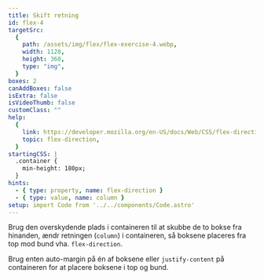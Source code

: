 ```yaml
---
title: Skift retning
id: flex-4
targetSrc:
  {
    path: /assets/img/flex/flex-exercise-4.webp,
    width: 1128,
    height: 360,
    type: "img",
  }
boxes: 2
canAddBoxes: false
isExtra: false
isVideoThumb: false
customClass: ""
help:
  {
    link: https://developer.mozilla.org/en-US/docs/Web/CSS/flex-direction,
    topic: flex-direction,
  }
startingCSS: |
  .container {
    min-height: 180px;
  }
hints:
  - { type: property, name: flex-direction }
  - { type: value, name: column }
setup: import Code from '../../components/Code.astro'
---
```


Brug den overskydende plads i containeren til at skubbe de to bokse fra hinanden, ændr retningen (<Code>column</Code>) i containeren, så boksene placeres fra top mod bund vha. `flex-direction`.

Brug enten auto-margin på én af boksene eller `justify-content` på containeren for at placere boksene i top og bund.
